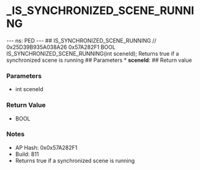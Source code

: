 # _IS_SYNCHRONIZED_SCENE_RUNNING

--- ns: PED --- ## IS_SYNCHRONIZED_SCENE_RUNNING  // 0x25D39B935A038A26 0x57A282F1 BOOL IS_SYNCHRONIZED_SCENE_RUNNING(int sceneId);  Returns true if a synchronized scene is running  ## Parameters * **sceneId**:  ## Return value

### Parameters
* int sceneId

### Return Value
* BOOL

### Notes
* AP Hash: 0x0x57A282F1
* Build: 811
* Returns true if a synchronized scene is running


